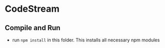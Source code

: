 # CodeStream


## Compile and Run

- run `npm install` in this folder. This installs all necessary npm modules